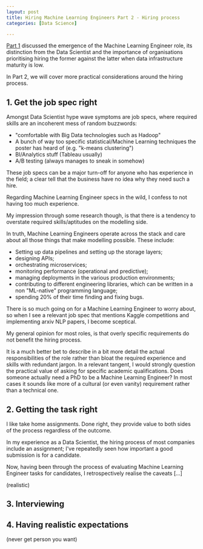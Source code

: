```yaml
---
layout: post
title: Hiring Machine Learning Engineers Part 2 - Hiring process
categories: [Data Science]

---
```


[Part 1](https://alexiospanos.com/hiring-machine-learning-engineers-part-1/) discussed the emergence of the Machine Learning Engineer role, its distinction from the Data Scientist and the importance of organisations prioritising hiring the former against the latter when data infrastructure maturity is low. 

In Part 2, we will cover more practical considerations around the hiring process.



## 1. Get the job spec right

Amongst Data Scientist hype wave symptoms are job specs, where required skills are an incoherent mess of random buzzwords:

- "comfortable with Big Data technologies such as Hadoop"
- A bunch of way too specific statistical/Machine Learning techniques the poster has heard of (e.g. "k-means clustering")
- BI/Analytics stuff (Tableau usually) 
- A/B testing (always manages to sneak in somehow)

These job specs can be a major turn-off for anyone who has experience in the field; a clear tell that the business have no idea why they need such a hire. 

Regarding Machine Learning Engineer specs in the wild, I confess to not having too much experience. 

My impression through some research though, is that there is a tendency to overstate required skills/aptitudes on the modelling side. 

In truth, Machine Learning Engineers operate across the stack and care about all those things that make modelling possible. These include:

- Setting up data pipelines and setting up the storage layers;
- designing APIs;
- orchestrating microservices;
- monitoring performance (operational and predictive);
- managing deployments in the various production environments;
- contributing to different engineering libraries, which can be written in a non "ML-native" programming language;
- spending 20% of their time finding and fixing bugs.

There is so much going on for a Machine Learning Engineer to worry about, so when I see a relevant job spec that mentions Kaggle competitions and implementing arxiv NLP papers, I become sceptical. 

My general opinion for most roles, is that overly specific requirements do not benefit the hiring process.

It is a much better bet to describe in a bit more detail the actual responsibilities of the role rather than bloat the required experience and skills with redundant jargon. In a relevant tangent, I would strongly question the practical value of asking for specific academic qualifications. Does someone actually need a PhD to be a Machine Learning Engineer? In most cases it sounds like more of a cultural (or even vanity) requirement rather than a technical one.

## 2. Getting the task right

I like take home assignments. Done right, they provide value to both sides of the process regardless of the outcome.

In my experience as a Data Scientist, the hiring process of most companies include an assignment; I've repeatedly seen how important a good submission is for a candidate. 

Now, having been through the process of evaluating Machine Learning Engineer tasks for candidates, I retrospectively realise the caveats [...] 



(realistic)

## 3. Interviewing



## 4. Having realistic expectations

(never get person you want)


